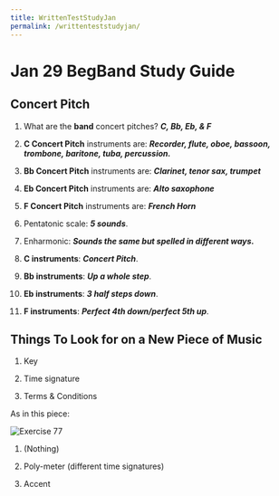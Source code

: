 ```yaml
---
title: WrittenTestStudyJan
permalink: /writtenteststudyjan/
---
```

# Jan 29 BegBand Study Guide

## Concert Pitch

1. What are the **band** concert pitches? ***C, Bb, Eb, & F***

2. **C Concert Pitch** instruments are: ***Recorder, flute, oboe, bassoon, trombone, baritone, tuba, percussion.***

3. **Bb Concert Pitch** instruments are: ***Clarinet, tenor sax, trumpet***

4. **Eb Concert Pitch** instruments are: ***Alto saxophone***

5. **F Concert Pitch** instruments are: ***French Horn***

6. Pentatonic scale: ***5 sounds***.

7. Enharmonic: ***Sounds the same but spelled in different ways.***

8. **C instruments**: ***Concert Pitch***.

9. **Bb instruments**: ***Up a whole step***.

10. **Eb instruments**: ***3 half steps down***.

11. **F instruments**: ***Perfect 4th down/perfect 5th up***.

## Things To Look for on a New Piece of Music

1. Key

2. Time signature

3. Terms & Conditions

As in this piece:

![Exercise 77](<Screenshot 2025-01-28 at 16.08.33.png>)
1. (Nothing)

2. Poly-meter (different time signatures)

3. Accent